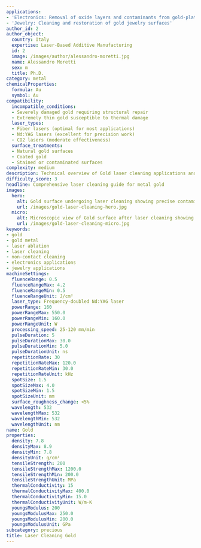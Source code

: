 ```yaml
---
applications:
- 'Electronics: Removal of oxide layers and contaminants from gold-plated circuit boards'
- 'Jewelry: Cleaning and restoration of gold jewelry surfaces'
author_id: 2
author_object:
  country: Italy
  expertise: Laser-Based Additive Manufacturing
  id: 2
  image: /images/author/alessandro-moretti.jpg
  name: Alessandro Moretti
  sex: m
  title: Ph.D.
category: metal
chemicalProperties:
  formula: Au
  symbol: Au
compatibility:
  incompatible_conditions:
  - Severely damaged gold requiring structural repair
  - Extremely thin gold susceptible to thermal damage
  laser_types:
  - Fiber lasers (optimal for most applications)
  - Nd:YAG lasers (excellent for precision work)
  - CO2 lasers (moderate effectiveness)
  surface_treatments:
  - Natural gold surfaces
  - Coated gold
  - Stained or contaminated surfaces
complexity: medium
description: Technical overview of Gold laser cleaning applications and parameters
difficulty_score: 3
headline: Comprehensive laser cleaning guide for metal gold
images:
  hero:
    alt: Gold surface undergoing laser cleaning showing precise contamination removal
    url: /images/gold-laser-cleaning-hero.jpg
  micro:
    alt: Microscopic view of Gold surface after laser cleaning showing detailed surface structure
    url: /images/gold-laser-cleaning-micro.jpg
keywords:
- gold
- gold metal
- laser ablation
- laser cleaning
- non-contact cleaning
- electronics applications
- jewelry applications
machineSettings:
  fluenceRange: 0.5
  fluenceRangeMax: 4.2
  fluenceRangeMin: 0.5
  fluenceRangeUnit: J/cm²
  laser_type: Frequency-doubled Nd:YAG laser
  powerRange: 160
  powerRangeMax: 550.0
  powerRangeMin: 160.0
  powerRangeUnit: W
  processing_speed: 25-120 mm/min
  pulseDuration: 5
  pulseDurationMax: 30.0
  pulseDurationMin: 5.0
  pulseDurationUnit: ns
  repetitionRate: 30
  repetitionRateMax: 120.0
  repetitionRateMin: 30.0
  repetitionRateUnit: kHz
  spotSize: 1.5
  spotSizeMax: 4.0
  spotSizeMin: 1.5
  spotSizeUnit: mm
  surface_roughness_change: <5%
  wavelength: 532
  wavelengthMax: 532
  wavelengthMin: 532
  wavelengthUnit: nm
name: Gold
properties:
  density: 7.8
  densityMax: 8.9
  densityMin: 7.8
  densityUnit: g/cm³
  tensileStrength: 200
  tensileStrengthMax: 1200.0
  tensileStrengthMin: 200.0
  tensileStrengthUnit: MPa
  thermalConductivity: 15
  thermalConductivityMax: 400.0
  thermalConductivityMin: 15.0
  thermalConductivityUnit: W/m·K
  youngsModulus: 200
  youngsModulusMax: 250.0
  youngsModulusMin: 200.0
  youngsModulusUnit: GPa
subcategory: precious
title: Laser Cleaning Gold
---
```


